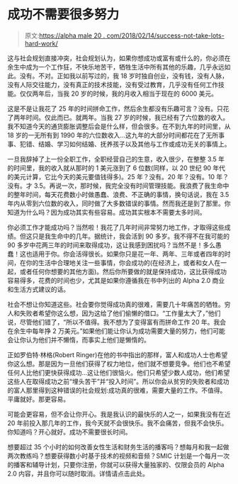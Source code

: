 # 成功不需要很多努力

> 原文:[https://alpha male 20 . com/2018/02/14/success-not-take-lots-hard-work/](https://alphamale20.com/2018/02/14/success-doesnt-take-lots-hard-work/)

这与社会规划直接冲突，社会规划认为，如果你想成功或富有或什么的，你必须在余生中成为一个工作狂，不快乐地苦干，牺牲生活中所有其他的乐趣，几乎永远如此。没有。不对。正如我以前写过的，我 18 岁时独自创业，没有钱，没有人脉，没有人际交往能力，没有真正的技术技能，没有受过教育，几乎没有任何工作技能。仅仅两年后，当我 20 岁的时候，我的月收入相当于现在的 6000 美元。

这是不是让我花了 25 年的时间拼命工作，然后余生都没有乐趣可言？没有。只花了两年时间。仅此而已。就两年。当我 27 岁的时候，我已经有了六位数的收入。我不知道今天的通货膨胀调整后会是什么样，但会很多。在不到九年的时间里，从 18 岁的一无所有到 1990 年的六位数收入...这九年的大部分时间都花在了无所事事、犯错、结婚、学习如何结婚、抚养孩子以及其他与工作或成功无关的事情上。

一旦我辞掉了上一份全职工作，全职经营自己的生意，收入很少，在整整 3.5 年的时间里，我的收入就从那时的 1 美元涨到了 6 位数(同样，以 20 世纪 90 年代的美元计算，它比今天的美元要值钱得多)。25 年？没有。20 年？没有。10 年？没有。才 3.5。再说一次，那时候，我完全没有时间管理技能。我浪费了我生命中的整年时间，每天花费数小时做愚蠢、浪费、不正确的事情，换句话说，我在 3.5 年内从零到六位数的收入，同时做了大多数错误的事情。然而我还是到了那里。你知道为什么吗？因为成功其实有些容易。成功其实根本不需要太多时间。

你必须工作才能成功吗？当然啦！我花了几年时间非常努力地工作，才取得这些成绩。但这只是我生命中的几年。据统计，我会活到 90 多岁。我不得不在我可能的 90 多岁中花两三年的时间来取得成功，这让我感到困扰吗？当然不是！多么愚蠢！这也适用于你。你会活得很长。如果你只是花一年、两年、三年或者四年的时间，在你的生活中合理地关注一些事情，你会成功的(在经济上，或者和女人在一起，或者任何你想要的其他方面)。然后你所要做的就是保持成功，这比获得成功容易得多，花费的时间也少，尤其是如果你遵循我在书中列出的 Alpha 2.0 商业和生活方式建议的话。

社会不想让你知道这些。社会要你觉得成功真的很难，需要几十年痛苦的牺牲。穷人和失败者希望你这么想，因为这给了他们偷懒的借口。“工作量太大了，”他们说，尽管他们错了，“所以不值得。我不想为了变得富有而拼命工作 20 年。我会在余生中每年挣 2 万美元。”如果他们能让你认为成功需要大量的努力，他们可能会让你认为他们并不懒惰，而事实上他们是懒惰的。

正如罗伯特·林格(Robert Ringer)在他的书中指出的那样，富人和成功人士也希望你这么想。那是因为一旦他们获得了权力地位，他们就不想要竞争。他们也不希望任何人比他们更快获得成功…这让他们很恼火。他们只希望少数人成功，他们希望这些人在取得成功之前“埋头苦干”并“投入时间”。所以你会从贫穷的失败者和成功的富人那里得到这种错误的社会规划:成功真的很难，需要大量的工作。不值得。平庸就好。那更容易。

可能会更容易，但不会让你开心。我是我认识的最快乐的人之一，如果我没有在近 20 年前投入那几年的工作，我今天就不会很快乐。我不会痛苦，但我不会快乐。你知道吗？开心就好。成功不需要很长时间。

想要超过 35 个小时的如何改善女性生活和财务生活的播客吗？想每月和我一起做两次教练吗？想要获得数小时基于技术的视频和音频？SMIC 计划是一个每月一次的播客和辅导计划，只要你注册，你就可以获得大量独家的、仅限会员的 Alpha 2.0 内容，并且你可以随时取消。详情请点击此处。